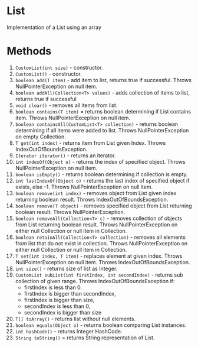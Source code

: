 # List

Implementation of a List using an array

# Methods

1. `CustomList(int size)` - constructor.
2. `CustomList()` - constructor.
3. `boolean add(T item)` - add item to list, returns true if successful. Throws NullPointerException on null item.
4. `boolean addAll(Collection<T> values)` - adds collection of items to list, returns true if successful
5. `void clear()` - removes all items from list.
6. `boolean contains(T item)` = returns boolean determining if List contains item. Throws NullPointerException on null item.
7. `boolean containsAll(CustomList<T> collection)` - returns boolean determining if all items were added to list. Throws NullPointerException on empty Collection.
8. `T get(int index)` - returns item from List given Index. Throws IndexOutOfBoundsException. 
9. `Iterator iterator()` - returns an iterator. 
10. `int indexOf(Object o)` - returns the index of specified object. Throws NullPointerException on null item.
11. `boolean isEmpty()` - returns boolean determining if collection is empty.
12. `int lastIndexOf(Object o)` - returns the last index of specified object if exists, else -1. Throws NullPointerException on null item.
13. `boolean remove(int index)` - removes object from List given index returning boolean result. Throws IndexOutOfBoundsException.
14. `boolean remove(T object)` - removes specified object from List returning boolean result. Throws NullPointerException.
15. `boolean removeAll(Collection<T> c)` - removes collection of objects from List returning boolean result. Throws NullPointerException on either null Collection or null item in Collection.
16. `boolean retainAll(Collection<T> collection)` - removes all elements from list that do not exist in collection. Throws NullPointerException on either null Collection or null item in Collection.
17. `T set(int index, T item)` - replaces element at given index. Throws NullPointerException on null item. Throws IndexOutOfBoundsException.
18. `int size()` - returns size of list as Integer.
19. `CustomList subList(int firstIndex, int secondIndex)` - returns sub collection of given range. Throws IndexOutOfBoundsException if: 
    - firstIndex is less than 0. 
    - firstIndex is bigger than secondIndex, 
    - firstIndex is bigger than size, 
    - secondIndex is less than 0, 
    - secondIndex is bigger than size
20. `T[] toArray()` - returns list without null elements.
21. `boolean equals(Object o)` - returns boolean comparing List instances.
22. `int hashCode()` - returns Integer HashCode.
23. `String toString()` = returns String representation of List.